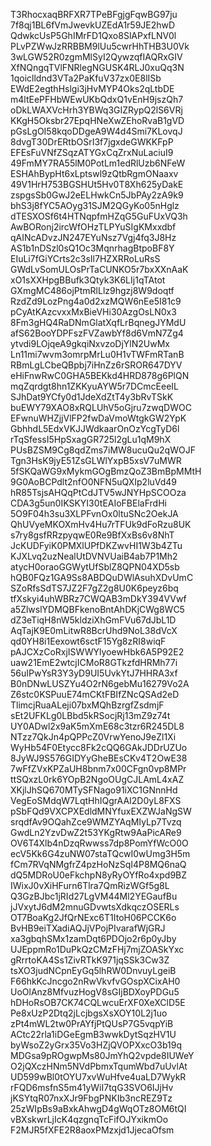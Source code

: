 T3RhocxaqBRFXR7TPeBFgjgFqwBG97ju
7f8qj1BL6fVmJwevkUZEdA1r59JE2hwD
QdwkcUsP5GhIMrFD1Qxo8SlAPxfLNV0l
PLvPZWwJzRRBBM9lUu5cwrHhTHB3U0Vk
3wLGW52R0zgmMlSyI2QywzqfIAQRxGIV
XfNQngqTVlFNRlegNGUSK4RLJ0xuQq3N
1qoiclldnd3VTa2PaKfuV37zx0E8lISb
EWdE2egthHslgi3jHvMYP4Oks2qLtbDE
m4ltEePFHbWEwUKbQdxQ1vEnH9jszQh7
oDkLWAXVcHrh3YBWq3GIZRypQ2lS6VRj
KKgH5Oksbr27EpqHNeXwZEhoRvaB1gVD
pGsLgOI58kqoDDgeA9W4d4Smi7KLovqJ
8dvgT30DrERtbOSrI3f7jgxdeGWKKFpP
EFEsFuVNfZSqzATYGxCqZrxNuLaciuI9
49FmMY7RA55lM0PotLm1edRlUzb6NFeW
ESHAhBypHt6xLptswl9zQtbRgmONaaxv
49V1HrH753BGSHUt5Hv0T8Xh625yDakE
zspgsSb0GwJ2eELHwkCn5JbPAy2zA9k9
bhS3j8fYC5AOyg31SJM2QGyKo05nHglz
dTESXOSf6t4HTNqpfmHZqG5GuFUxVQ3h
AwBORonj2ircWfOHzTLPYuSIgKMxxdbf
qAINcADvzJN247EYuNsz7Vgj4fq3J8Hz
AS1b1nDSzl0sQ1Oc3MqnrhagBtpoBF8Y
EIuLi7fGiYCrts2c3sIl7HZXRRoLuRsS
GWdLvSomULOsPrTaCUNKO5r7bxXXnAaK
xO1sXXHpgBBufk3Qtyk3K6LIj1qTAtot
GXmgMC486ojPtmRlLlz9hgzj8W9doqtf
RzdZd9LozPng4a0d2xzMQW6nEe5I81c9
pCyAtKAzcvxxMxBieVHi30AzgOsLN0x3
8Fm3gHQ4RaDNmGlatXqfLrBqnegJYMdU
afS62BooYDPFszFVZawbYf8d6VmN7Zg4
ytvdi9LOjqeA9gkqiNxvzoDjYlN2UwMx
Ln11mi7wvm3omrpMrLu0H1vTWFmRTanB
RBmLgLCbeQBpbj7iHnZz6rSROR647DYV
eHiFnwRwC0GHA5BEKkd4HRD878g6PlQN
mqZqrdgt8hn1ZKKyuAYW5r7DCmcEeeIL
SJhDat9YCfy0d1JdeXdZtT4y3bRvTSkK
buEWY79XAO8xRQLUhV5oGjru7zwqDWOC
EFwnuWHZjjVlFP2fwDaVmoWtgkGW2YpK
GbhhdL5EdxVKJJWdkaarOnOzYcgTyD6l
rTqSfessI5HpSxagGR725l2gLu1qM9hX
PUsBZSM9Cg8qdZms7iMW8ucuQu2qWOJF
Tgn3HsK9jyE51ZsGLWlYxpB5xsV7uMWR
5fSKQaWG9xMykmGOgBmzQoZ3BmBpMMtH
9G0AoBCPdlt2nfO0NFN5uQXIp2luVd49
hR85TsjsAHQqPtCdJTV5wJNYHpSCOOza
CDA3g5un0IKSKYI30tEAIoFBElaFrdHi
5O9F04h3su3XLPFvnOx0ltuSNc2OekJA
QhUVyeMKOXmHv4Hu7rTFUk9dFoRzu8UK
s7ry8gsfRRzpyqwE0Re9BfXxBs6v8NhT
JcKUDFyiK0PMXlUPfDKZwvHI1W3b4ZTu
KJXLvq2uzNealUtDVNVUaiB4ab7P1Mh2
atycH0oraoGGWytUfSblZ8QPN04XD5sb
hQB0FQz1GA9Ss8ABDQuDWlAsuhXDvUmC
SZoRfsSdTS7JZ2F7gZ2g8U0K6peyz6bq
tfXskyi4uhWBRz7CWQAB3mDkY394VVwf
a5ZlwslYDMQBFkenoBntAhDKjCWg8WC5
dZ3eTiqH8nW5kldziXhGmFVu67dJbL1D
AqTajK9E0mLitwR8BcrUhd9NoL38dVcX
qd0YH8i1Eexowt6sctF15Yg8zRI8wiqF
pAJCXzCoRxjISWWYlyoewHbk6A5P92E2
uaw21EmE2wtcjICMoR8GTkzfdHRMh77i
56uIPwYsR3Y3yD9UI5UvkYtJ7HHRA3xf
B0nDNwLUSZYu4O2rN6gebMu16279Vo2A
Z6stc0KSPuuE74mCKtFBIfZNcQSAd2eD
TlimcjRuaALeji07bxMQhBzrgfZsdmjF
sEt2UFKLg0LBbd5kRSocjRj13mZ9z74t
UY0ADwl2x9aK5mXmE68c3tzr6R245DL8
NTzz7QkJn4pQPPcZ0VrwYenoJ9eZl1Xi
WyHb54F0Etycc8Fk2cQQ6GAkJDDrUZUo
8JyWJ9S576GIDYyGheBEsCKv4T2OwE38
7wFfZVxKPZaUH8bnm7x00CFgn0vp8MPr
ttSQxzL0rk6YOpB2NgoOUgCJLAmL4xAZ
XKjlJhSQ670MTySFNago91iXC1GNnnHd
VegEoSMdqW7LqtHhIQgrAAI2D0yL8FXS
pSbFQd9VXCPXEdldMNYfuxEXZWJaNgSW
srqdfAv9OQahZce9WMZYAqMIyLp7Tvzq
GwdLn2YzvDwZ2t53YKgRtw9AaPicARe9
OV6T4Xlb4nDzqRwwss7dp8PomYfWcO0O
ecV5Kk6G4zuNW07staTQcwI0wUmg3H5m
fCm7RVqNMgfrZ4pzHoNzSqI4P8MQ6naQ
dQ5MDRoU0eFkchpN8yRyOYfRo4xpd9BZ
IWixJ0vXiHFurn6Tlra7QmRizWGf5g8L
Q3GzBJbc1jRId27LgVM44Ml2YEGaufBu
jJVxytJ6dM2mnuGDvwtsXdkqczOSERLs
OT7BoaKg2JfQrNExc6T1ItoH06PCCK6o
BvHB9eiTXadiAQJjVPojPIvarafWjGRJ
xa3gbqhSMx1zamDqt6PDOjo2r6p0yJby
UJEppmRo1DuPkQzCMzFHj7mjZOASkYxc
gRrrtoKA4Ss1ZivRTkK971jqSSk3Cw3Z
tsXO3judNCpnEyGq5lhRW0DnvuyLgeiB
F66hkKcJncgo2nRwVkvfvGOspXCixAH0
UoOlAnz8MfvuzHogV8sGIjBDXoyPDGu5
hDHoRsOB7CK74CQLwcuErXF0XeXClD5E
Pe8xUzP2Dtq2jLcjbgsXsXOY10L2j1uo
zPt4mWL2tw0PrAYfjPtQUsP7G5vqpYiB
ACtc22rla1iDGeEgmB3wwkDytSqzHV1U
byWsoZ2yGrx35Vo3HZjQVOPXxcO3b19q
MDGsa9pROgwpMs80JmYhQ2vpde8IUWeY
O2jQXczHNm5NVdPbmxTqumWbd7uUvlAt
UD599wBl0tOYU7xvWuHfve4uaLD7WykR
rFQD6msfnS5m41yWiI7tqG3SVO6IJjHv
jKSYtqR07nxXJr9FbgPNKIb3ncREZ9Tz
25zWIpBs9aBxkAhwgD4gWqOTz8OM6tQI
vBXskwrLjIcK4qzgnqTcFifOJYxikmOo
F2MJR5fXFE2R8aoxPMzxjd1JjecaOfsm
